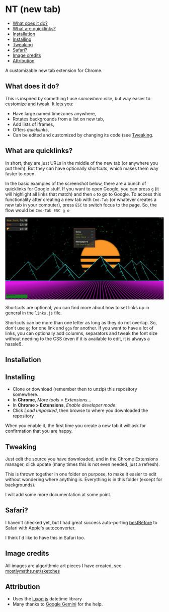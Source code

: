 # NT (new tab)

<!-- vscode-markdown-toc -->

- [What does it do?](#Whatdoesitdo)
- [What are quicklinks?](#Whatarequicklinks)
- [Installation](#Installation)
- [Installing](#Installing)
- [Tweaking](#Tweaking)
- [Safari?](#Safari)
- [Image credits](#Imagecredits)
- [Attribution](#Attribution)

<!-- vscode-markdown-toc-config
	numbering=false
	autoSave=true
	/vscode-markdown-toc-config -->
<!-- /vscode-markdown-toc -->

A customizable new tab extension for Chrome.

## <a name='Whatdoesitdo'></a>What does it do?

This is inspired by something I use _somewhere else_, but way easier to customize and tweak.
It lets you:
- Have large named timezones anywhere,
- Rotates backgrounds from a list on new tab,
- Add lists of iframes,
- Offers _quicklinks_,
- Can be edited and customized by changing its code (see [Tweaking](#Tweaking).

## <a name='Whatarequicklinks'></a>What are quicklinks?

In short, they are just URLs in the middle of the new tab (or anywhere you put them). But they can
have optionally shortcuts, which makes them way faster to open.

In the basic examples of the screenshot below, there are a bunch of quicklinks for Google stuff.
If you want to open Google, you can press `g` (it will highlight all links that match) and
then `o` to go to Google. To access this functionality after creating a new tab with `Cmd-Tab`
(or whatever creates a new tab in your computer), press `ESC` to switch focus to the page. So,
the flow would be `Cmd-Tab ESC g o`

![](media/screenshot.png)

Shortcuts are optional, you can find more about how to set links up in general in the `links.js` file.

Shortcuts can be more than one letter as long as they do not overlap. So, don't use `gg` for one link
and `gga` for another. If you want to have a lot of links, you can optionally add columns, separators
and tweak the font size without needing to the CSS (even if it is available to edit, it is always a hassle!).

## <a name='Installation'></a>Installation

## <a name='Installing'></a>Installing

- Clone or download (remember then to unzip) this repository somewhere.
- In **Chrome**, _More tools > Extensions_…
- In **Chrome > Extensions**, _Enable developer mode_.
- Click _Load unpacked_, then browse to where you downloaded the repository

When you enable it, the first time you create a new tab it will ask for confirmation that you are happy.

## <a name='Tweaking'></a>Tweaking

Just edit the source you have downloaded, and in the Chrome Extensions manager, click update (many times
this is not even needed, just a refresh).

This is thrown together in one folder on purpose, to make it easier to edit without wondering where anything
is. Everything is in this folder (except for backgrounds).

I will add some more documentation at some point.

## <a name='Safari'></a>Safari?

I haven't checked yet, but I had great success auto-porting [bestBefore](https://github.com/rberenguel/bestBefore)
to Safari with Apple's autoconverter.

I think I'd like to have this in Safari too.

## <a name='Imagecredits'></a>Image credits

All images are algorithmic art pieces I have created, see [mostlymaths.net/sketches](https://mostlymaths.net/sketches)

## <a name='Attribution'></a>Attribution

- Uses the [luxon.js](https://moment.github.io/luxon/#/) datetime library
- Many thanks to [Google Gemini](http://gemini.google.com") for the help.
